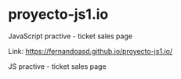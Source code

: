 # proyecto-js1.io
JavaScript practive - ticket sales page

Link: https://fernandoasd.github.io/proyecto-js1.io/

JS practive - ticket sales page
